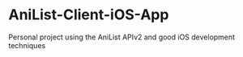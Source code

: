 # AniList-Client-iOS-App
Personal project using the AniList APIv2 and good iOS development techniques
